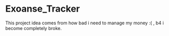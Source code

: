 # Exoanse_Tracker
This project idea comes from how bad i need to manage my money :( , b4 i become completely broke.
